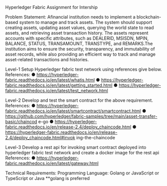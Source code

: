 Hyperledger Fabric Assignment for Intership

 Problem Statement:
 Afinancial institution needs to implement a blockchain-based system to manage
 and track assets. The system should support creating assets, updating asset values,
 querying the world state to read assets, and retrieving asset transaction history. The
 assets represent accounts with specific attributes, such as DEALERID, MSISDN,
 MPIN, BALANCE, STATUS, TRANSAMOUNT, TRANSTYPE, and REMARKS.The
 institution aims to ensure the security, transparency, and immutability of asset
 records, while also providing an efficient way to track and manage asset-related
 transactions and histories.
 
 Level-1
 Setup Hyperledger fabric test network using references give below.
 References:
● https://hyperledger-fabric.readthedocs.io/en/latest/whatis.html
 ● https://hyperledger-fabric.readthedocs.io/en/latest/getting_started.html
 ● https://hyperledger-fabric.readthedocs.io/en/latest/test_network.html
 
 Level-2
 Develop and test the smart contract for the above requirement.
 References:
● https://hyperledger-fabric.readthedocs.io/en/latest/smartcontract/smartcontract.html
 ● https://github.com/hyperledger/fabric-samples/tree/main/asset-transfer-basic/chaincod
 e-go
 ● https://hyperledger-fabric.readthedocs.io/en/release-2.4/deploy_chaincode.html
 ● https://hyperledger-fabric.readthedocs.io/en/release-2.4/deploy_chaincode.html#invok
 ing-the-chaincode
 
 Level-3
 Develop a rest api for invoking smart contract deployed into hyperledger fabric test
 network and create a docker image for the rest api
 References:
● https://hyperledger-fabric.readthedocs.io/en/latest/gateway.html

Technical Requirements:
 Programming Language: Golang or JavaScript or TypeScript or Java
 **golang is preferred
